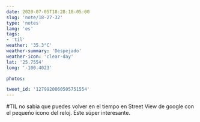 ```yaml
---
date: 2020-07-05T18:28:18-05:00
slug: 'note/18-27-32'
type: 'notes'
lang: 'es'
tags:
- 'til'
weather: '35.3°C'
weather-summary: 'Despejado'
weather-icon: 'clear-day'
lat: '25.7554'
long: '-100.4023'

photos:

tweet_id: '1279920060505751554'
---
```

#TIL no sabia que puedes volver en el tiempo en Street View de google con el pequeño icono del reloj. Este súper interesante.  